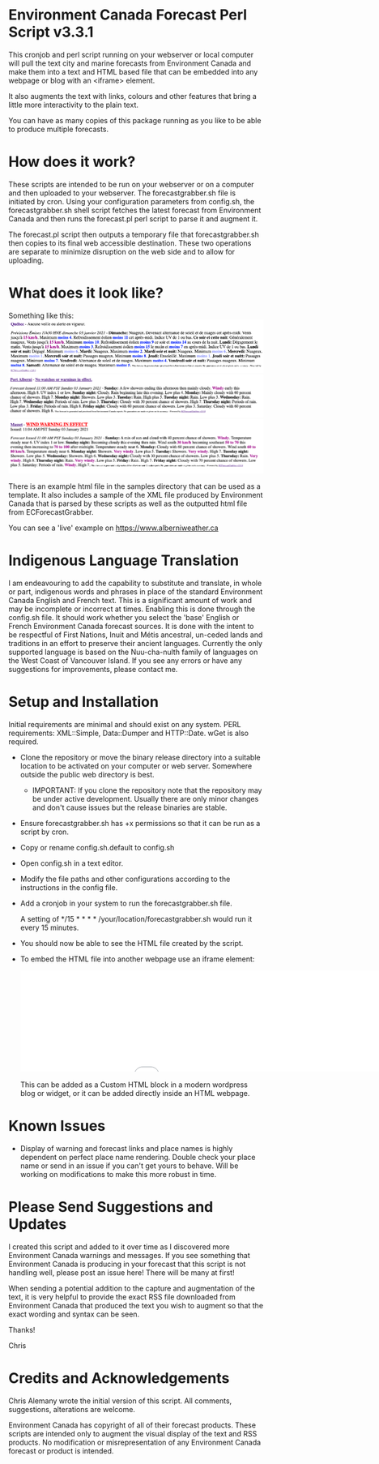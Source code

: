 # Environment Canada Forecast Perl Script v3.3.1
This cronjob and perl script running on your webserver or local computer will pull the text city and marine forecasts from Environment Canada and make them into a text and HTML based file that can be embedded into any webpage or blog with an \<iframe> element.

It also augments the text with links, colours and other features that bring a little more interactivity to the plain text.

You can have as many copies of this package running as you like to be able to produce multiple forecasts.

# How does it work?

These scripts are intended to be run on your webserver or on a computer and then uploaded to your webserver.  The forecastgrabber.sh file is initiated by cron. Using your configuration parameters from config.sh, the forecastgrabber.sh shell script fetches the latest forecast from Environment Canada and then runs the forecast.pl perl script to parse it and augment it.

The forecast.pl script then outputs a temporary file that forecastgrabber.sh then copies to its final web accessible destination.  These two operations are separate to minimize disruption on the web side and to allow for uploading.

# What does it look like?

Something like this:
![image](https://github.com/chrisale/ECForecastGrabber/blob/main/images/forecastscreenshot1.png)
![image](https://github.com/chrisale/ECForecastGrabber/blob/main/images/forecastscreenshot2.png)
![image](https://github.com/chrisale/ECForecastGrabber/blob/main/images/forecastscreenshot3.png)

There is an example html file in the samples directory that can be used as a template.  It also includes a sample of the XML file produced by Environment Canada that is parsed by these scripts as well as the outputted html file from ECForecastGrabber.

You can see a 'live' example on https://www.alberniweather.ca

# Indigenous Language Translation 

I am endeavouring to add the capability to substitute and translate, in whole or part, indigenous words and phrases in place of the standard Environment Canada English and French text. This is a significant amount of work and may be incomplete or incorrect at times.
Enabling this is done through the config.sh file.  It should work whether you select the 'base' English or French Environment Canada forecast sources. It is done with the intent to be respectful of First Nations, Inuit and Métis ancestral, un-ceded lands and traditions in an effort to preserve their ancient languages.
Currently the only supported language is based on the Nuu-cha-nulth family of languages on the West Coast of Vancouver Island. If you see any errors or have any suggestions for improvements, please contact me.


# Setup and Installation

Initial requirements are minimal and should exist on any system.
PERL requirements: XML::Simple, Data::Dumper and HTTP::Date.
wGet is also required.

* Clone the repository or move the binary release directory into a suitable location to be activated on your computer or web server. Somewhere outside the public web directory is best.
	- IMPORTANT: If you clone the repository note that the repository may be under active development. Usually there are only minor changes and don't cause issues but the release binaries are stable.

* Ensure forecastgrabber.sh has +x permissions so that it can be run as a script by cron.

* Copy or rename config.sh.default to config.sh

* Open config.sh in a text editor.

* Modify the file paths and other configurations according to the instructions in the config file.

* Add a cronjob in your system to run the forecastgrabber.sh file.
	
	A setting of */15 * * * * /your/location/forecastgrabber.sh would run it every 15 minutes.

* You should now be able to see the HTML file created by the script.

* To embed the HTML file into another webpage use an iframe element:
	<iframe title="Your Local Forecast" width="1000" height="200" src="/ECForecast.html" name="YourTextForecast" style="border:none; width:1000; height:200px; " > </iframe>
	
	This can be added as a Custom HTML block in a modern wordpress blog or widget, or it can be added directly inside an HTML webpage.
	
# Known Issues

* Display of warning and forecast links and place names is highly dependent on perfect place name rendering. Double check your place name or send in an issue if you can't get yours to behave. Will be working on modifications to make this more robust in time.

# Please Send Suggestions and Updates

I created this script and added to it over time as I discovered more Environment Canada warnings and messages. If you see something that Environment Canada is producing in your forecast that this script is not handling well, please post an issue here!  There will be many at first!

When sending a potential addition to the capture and augmentation of the text, it is very helpful to provide the exact RSS file downloaded from Environment Canada that produced the text you wish to augment so that the exact wording and syntax can be seen.

Thanks!

Chris


# Credits and Acknowledgements
Chris Alemany wrote the initial version of this script.  All comments, suggestions, alterations are welcome.

Environment Canada has copyright of all of their forecast products. These scripts are intended only to augment the visual display of the text and RSS products. No modification or misrepresentation of any Environment Canada forecast or product is intended.
